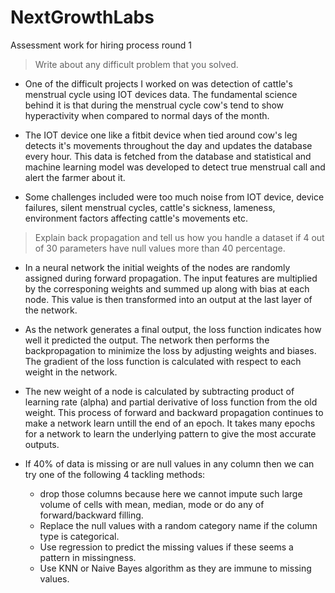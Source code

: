 # NextGrowthLabs
Assessment work for hiring process round 1



> Write about any difficult problem that you solved.

- One of the difficult projects I worked on was detection of cattle's menstrual
cycle using IOT devices data. The fundamental science behind it is that during
the menstrual cycle cow's tend to show hyperactivity when compared to normal
days of the month. 

- The IOT device one like a fitbit device when tied around cow's leg detects 
it's movements throughout the day and updates the database every hour. This 
data is fetched from the database and statistical and machine learning model
was developed to detect true menstrual call and alert the farmer about it.

- Some challenges included were too much noise from IOT device, device failures,
silent menstrual cycles, cattle's sickness, lameness, environment factors
affecting cattle's movements etc.



> Explain back propagation and tell us how you handle a dataset if 4 out of 
30 parameters have null values more than 40 percentage.

- In a neural network the initial weights of the nodes are randomly assigned
during forward propagation. The input features are multiplied by the corresponing
weights and summed up along with bias at each node. This value is then transformed
into an output at the last layer of the network.

- As the network generates a final output, the loss function indicates how well
it predicted the output. The network then performs the backpropagation to 
minimize the loss by adjusting weights and biases. The gradient of the loss
function is calculated with respect to each weight in the network.

- The new weight of a node is calculated by subtracting product of learning rate 
(alpha) and partial derivative of loss function from the old weight. This process
of forward and backward propagation continues to make a network learn untill the 
end of an epoch. It takes many epochs for a network to learn the underlying pattern
to give the most accurate outputs.

- If 40% of data is missing or are null values in any column then we can try one 
of the following 4 tackling methods:
    - drop those columns because here we cannot impute such large volume of cells with 
      mean, median, mode or do any of forward/backward filling. 
    - Replace the null values with a random category name if the column type is categorical.
    - Use regression to predict the missing values if these seems a pattern in missingness.
    - Use KNN or Naive Bayes algorithm as they are immune to missing values.

